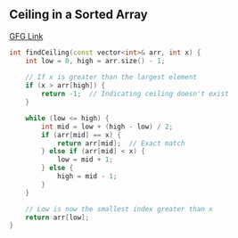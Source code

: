 ## Ceiling in a Sorted Array
[GFG Link](https://www.geeksforgeeks.org/ceiling-in-a-sorted-array/)
```cpp
int findCeiling(const vector<int>& arr, int x) {
    int low = 0, high = arr.size() - 1;
    
    // If x is greater than the largest element
    if (x > arr[high]) {
        return -1;  // Indicating ceiling doesn't exist
    }

    while (low <= high) {
        int mid = low + (high - low) / 2;
        if (arr[mid] == x) {
            return arr[mid];  // Exact match
        } else if (arr[mid] < x) {
            low = mid + 1;
        } else {
            high = mid - 1;
        }
    }

    // Low is now the smallest index greater than x
    return arr[low];
}